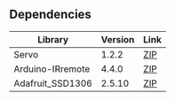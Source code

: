 ## Dependencies

| Library | Version | Link |
| --- | --- | --- |
| Servo | 1.2.2 | [ZIP](https://github.com/arduino-libraries/Servo/archive/refs/tags/1.2.2.zip) |
| Arduino-IRremote | 4.4.0 | [ZIP](https://github.com/Arduino-IRremote/Arduino-IRremote/archive/refs/tags/v4.4.0.zip) |
| Adafruit_SSD1306 | 2.5.10 | [ZIP](https://github.com/adafruit/Adafruit_SSD1306/archive/refs/tags/2.5.10.zip) |